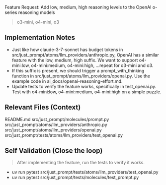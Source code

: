 Feature Request: Add low, medium, high reasoning levels to the OpenAI o-series reasoning models
> o3-mini, o4-mini, o3

## Implementation Notes

- Just like how claude-3-7-sonnet has budget tokens in src/just_prompt/atoms/llm_providers/anthropic.py, OpenAI has a similar feature with the low, medium, high suffix. We want to support o4-mini:low, o4-mini:medium, o4-mini:high, ...repeat for o3-mini and o3.
- If this suffix is present, we should trigger a prompt_with_thinking function in src/just_prompt/atoms/llm_providers/openai.py. Use the example code in ai_docs/openai-reasoning-effort.md.
- Update tests to verify the feature works, specifically in test_openai.py. Test with o4-mini:low, o4-mini:medium, o4-mini:high on a simple puzzle.

## Relevant Files (Context)
README.md
src/just_prompt/molecules/prompt.py
src/just_prompt/atoms/llm_providers/anthropic.py
src/just_prompt/atoms/llm_providers/openai.py
src/just_prompt/tests/atoms/llm_providers/test_openai.py

## Self Validation (Close the loop)
> After implementing the feature, run the tests to verify it works.
- uv run pytest src/just_prompt/tests/atoms/llm_providers/test_openai.py
- uv run pytest src/just_prompt/tests/molecules/test_prompt.py